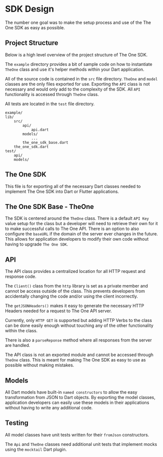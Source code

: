 # SDK Design

The number one goal was to make the setup process and use of the The One SDK as easy as possible.

## Project Structure

Below is a high level overview of the project structure of The One SDK.

The `example` directory provides a bit of sample code on how to instantiate `TheOne` class and use
it's helper methods within your Dart application.

All of the source code is contained in the `src` file directory. `TheOne` and `model` classes are
the only files exported for use. Exporting the `API` class is not necessary and would only add to
the complexity of the SDK. All `API` functionality is accessed through `TheOne` class.

All tests are located in the `test` file directory.

```
example/
lib/
    src/
        api/
            api.dart
        models/
            ...
        the_one_sdk_base.dart
    the_one_sdk.dart
test/
    api/
    models/
```

## The One SDK

This file is for exporting all of the necessary Dart classes needed to implement The One SDK into
Dart or Flutter applications.

## The One SDK Base - TheOne

The SDK is centered around the `TheOne` class. There is a default `API Key` value setup for the
class but a developer will need to retrieve their own for it to make successful calls to The One
API. There is an option to also configure the `baseURL` if the domain of the server ever changes in
the future. This allows for application developers to modify their own code without having to
upgrade `The One SDK`.

## API

The API class provides a centralized location for all HTTP request and response code.

The `Client()` class from the `http` library is set as a private member and cannot be access outside
of the class. This prevents developers from accidentally changing the code and/or using the client
incorrectly.

The `getJSONHeaders()` makes it easy to generate the necessary HTTP Headers needed for a request to
The One API server.

Currently, only `HTTP GET` is supported but adding HTTP Verbs to the class can be done easily enough
without touching any of the other functionality within the class.

There is also a `parseReponse` method where all responses from the server are handled.

The API class is not an exported module and cannot be accessed through `TheOne` class. This is meant
for making The One SDK as easy to use as possible without making mistakes.

## Models

All Dart models have built-in `named constructors` to allow the easy transformation from JSON to
Dart objects. By exporting the model classes, application developers can easily use these models in
their applications without having to write any additional code.

## Testing

All model classes have unit tests written for their `fromJson` constructors.

The `Api` and `TheOne` classes need additional unit tests that implement mocks using the `mocktail`
Dart plugin.
